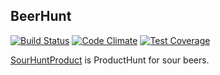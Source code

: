 ## BeerHunt
[![Build Status](https://semaphoreci.com/api/v1/kyled/beerhunt/branches/master/badge.svg)](https://semaphoreci.com/kyled/beerhunt)
[![Code Climate](https://codeclimate.com/github/kylefdoherty/beerhunt/badges/gpa.svg)](https://codeclimate.com/github/kylefdoherty/beerhunt)
[![Test Coverage](https://codeclimate.com/github/kylefdoherty/beerhunt/badges/coverage.svg)](https://codeclimate.com/github/kylefdoherty/beerhunt/coverage)

[SourHuntProduct](http://www.sourhunt.com/) is ProductHunt for sour beers. 
